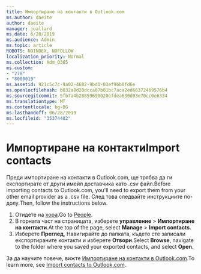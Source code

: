 ```yaml
---
title: Импортиране на контакти в Outlook.com
ms.author: daeite
author: daeite
manager: joallard
ms.date: 6/20/2019
ms.audience: Admin
ms.topic: article
ROBOTS: NOINDEX, NOFOLLOW
localization_priority: Normal
ms.collection: Adm_O365
ms.custom:
- "278"
- "8000019"
ms.assetid: 921c5c7c-9a02-4682-9bd1-03ef9bb0fd6e
ms.openlocfilehash: b032a8d20dcca07b01bc7aca2ed66372469576b4
ms.sourcegitcommit: 5fb7a4b28859690020efdea630d03e70cc0e6334
ms.translationtype: MT
ms.contentlocale: bg-BG
ms.lasthandoff: 06/28/2019
ms.locfileid: "35374482"
---
```

# <a name="import-contacts"></a><span data-ttu-id="5a79c-102">Импортиране на контакти</span><span class="sxs-lookup"><span data-stu-id="5a79c-102">Import contacts</span></span>

<span data-ttu-id="5a79c-103">Преди импортиране на контакти в Outlook.com, ще трябва да ги експортирате от други имейл доставчика като .csv файл.</span><span class="sxs-lookup"><span data-stu-id="5a79c-103">Before importing contacts to Outlook.com, you'll need to export them from your other email provider as a .csv file.</span></span> <span data-ttu-id="5a79c-104">След това следвайте инструкциите по-долу.</span><span class="sxs-lookup"><span data-stu-id="5a79c-104">Then, follow the instructions below.</span></span>
  
1. <span data-ttu-id="5a79c-105">Отидете на [хора](https://outlook.live.com/people/).</span><span class="sxs-lookup"><span data-stu-id="5a79c-105">Go to [People](https://outlook.live.com/people/).</span></span>
2. <span data-ttu-id="5a79c-106">В горната част на страницата, изберете **управление** \> **Импортиране на контакти**.</span><span class="sxs-lookup"><span data-stu-id="5a79c-106">At the top of the page, select **Manage** \> **Import contacts**.</span></span>
3. <span data-ttu-id="5a79c-107">Изберете **Преглед**, Навигирайте до папката, където сте записали експортираните контакти и изберете **Отвори**.</span><span class="sxs-lookup"><span data-stu-id="5a79c-107">Select **Browse**, navigate to the folder where you saved your exported contacts, and select **Open**.</span></span>

<span data-ttu-id="5a79c-108">За да научите повече, вижте [Импортиране на контакти в Outlook.com](https://support.office.com/article/285a3b55-8d93-4ac8-93df-43fffd13b2f1?wt.mc_id=Office_Outlook_com_Alchemy).</span><span class="sxs-lookup"><span data-stu-id="5a79c-108">To learn more, see [Import contacts to Outlook.com](https://support.office.com/article/285a3b55-8d93-4ac8-93df-43fffd13b2f1?wt.mc_id=Office_Outlook_com_Alchemy).</span></span>